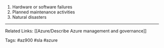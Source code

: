1. Hardware or software failures
2. Planned maintenance activities
3. Natural disasters

---
Related Links:
[[Azure/Describe Azure management and governance]]

Tags:
#az900 #sla #azure 